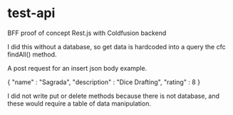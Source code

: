 # test-api
BFF proof of concept Rest.js with Coldfusion backend

I did this without a database, so get data is hardcoded into a query the cfc findAll() method.

A post request for an insert json body example.

{ 
	"name" : "Sagrada",
	"description" : "Dice Drafting",
	"rating" : 8
}

I did not write put or delete methods because there is not database, and these would require a table of data manipulation.
